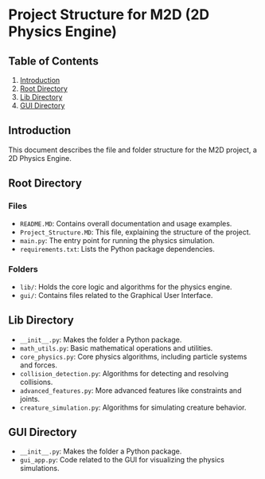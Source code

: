 
# Project Structure for M2D (2D Physics Engine)

## Table of Contents
1. [Introduction](#introduction)
2. [Root Directory](#root-directory)
3. [Lib Directory](#lib-directory)
4. [GUI Directory](#gui-directory)

## Introduction
This document describes the file and folder structure for the M2D project, a 2D Physics Engine. 

## Root Directory
### Files
- `README.MD`: Contains overall documentation and usage examples.
- `Project_Structure.MD`: This file, explaining the structure of the project.
- `main.py`: The entry point for running the physics simulation.
- `requirements.txt`: Lists the Python package dependencies.

### Folders
- `lib/`: Holds the core logic and algorithms for the physics engine.
- `gui/`: Contains files related to the Graphical User Interface.

## Lib Directory
- `__init__.py`: Makes the folder a Python package.
- `math_utils.py`: Basic mathematical operations and utilities.
- `core_physics.py`: Core physics algorithms, including particle systems and forces.
- `collision_detection.py`: Algorithms for detecting and resolving collisions.
- `advanced_features.py`: More advanced features like constraints and joints.
- `creature_simulation.py`: Algorithms for simulating creature behavior.

## GUI Directory
- `__init__.py`: Makes the folder a Python package.
- `gui_app.py`: Code related to the GUI for visualizing the physics simulations.

